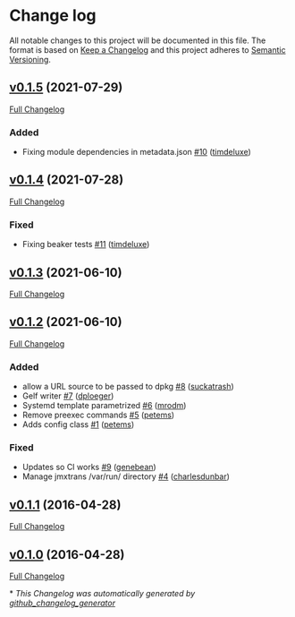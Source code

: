 # Change log

All notable changes to this project will be documented in this file. The format is based on [Keep a Changelog](http://keepachangelog.com/en/1.0.0/) and this project adheres to [Semantic Versioning](http://semver.org).

## [v0.1.5](https://github.com/dodevops/puppet-jmxtrans/tree/v0.1.5) (2021-07-29)

[Full Changelog](https://github.com/dodevops/puppet-jmxtrans/compare/v0.1.4...v0.1.5)

### Added

- Fixing module dependencies in metadata.json [\#10](https://github.com/dodevops/puppet-jmxtrans/pull/10) ([timdeluxe](https://github.com/timdeluxe))

## [v0.1.4](https://github.com/dodevops/puppet-jmxtrans/tree/v0.1.4) (2021-07-28)

[Full Changelog](https://github.com/dodevops/puppet-jmxtrans/compare/v0.1.3...v0.1.4)

### Fixed

- Fixing beaker tests [\#11](https://github.com/dodevops/puppet-jmxtrans/pull/11) ([timdeluxe](https://github.com/timdeluxe))

## [v0.1.3](https://github.com/dodevops/puppet-jmxtrans/tree/v0.1.3) (2021-06-10)

[Full Changelog](https://github.com/dodevops/puppet-jmxtrans/compare/v0.1.2...v0.1.3)

## [v0.1.2](https://github.com/dodevops/puppet-jmxtrans/tree/v0.1.2) (2021-06-10)

[Full Changelog](https://github.com/dodevops/puppet-jmxtrans/compare/v0.1.1...v0.1.2)

### Added

- allow a URL source to be passed to dpkg [\#8](https://github.com/dodevops/puppet-jmxtrans/pull/8) ([suckatrash](https://github.com/suckatrash))
- Gelf writer [\#7](https://github.com/dodevops/puppet-jmxtrans/pull/7) ([dploeger](https://github.com/dploeger))
- Systemd template parametrized [\#6](https://github.com/dodevops/puppet-jmxtrans/pull/6) ([mrodm](https://github.com/mrodm))
- Remove preexec commands [\#5](https://github.com/dodevops/puppet-jmxtrans/pull/5) ([petems](https://github.com/petems))
- Adds config class [\#1](https://github.com/dodevops/puppet-jmxtrans/pull/1) ([petems](https://github.com/petems))

### Fixed

- Updates so CI works [\#9](https://github.com/dodevops/puppet-jmxtrans/pull/9) ([genebean](https://github.com/genebean))
- Manage jmxtrans /var/run/ directory [\#4](https://github.com/dodevops/puppet-jmxtrans/pull/4) ([charlesdunbar](https://github.com/charlesdunbar))

## [v0.1.1](https://github.com/dodevops/puppet-jmxtrans/tree/v0.1.1) (2016-04-28)

[Full Changelog](https://github.com/dodevops/puppet-jmxtrans/compare/v0.1.0...v0.1.1)

## [v0.1.0](https://github.com/dodevops/puppet-jmxtrans/tree/v0.1.0) (2016-04-28)

[Full Changelog](https://github.com/dodevops/puppet-jmxtrans/compare/9f3647a632d13d6d69d80c306ab45b0421682c9d...v0.1.0)



\* *This Changelog was automatically generated by [github_changelog_generator](https://github.com/github-changelog-generator/github-changelog-generator)*
